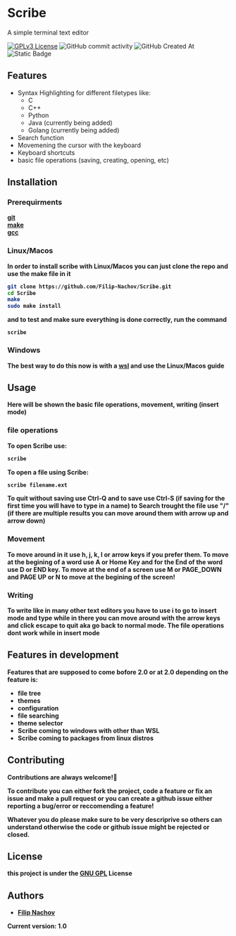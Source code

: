 
# Scribe

A simple terminal text editor

[![GPLv3 License](https://img.shields.io/badge/License-GPL%20v3-yellow.svg)](https://opensource.org/licenses/)
![GitHub commit activity](https://img.shields.io/github/commit-activity/t/Filip-Nachov/Scribe)
![GitHub Created At](https://img.shields.io/github/created-at/Filip-Nachov/Scribe)
![Static Badge](https://img.shields.io/badge/Scribe-1.0-blue)


## Features

- Syntax Highlighting for different filetypes like:
    - C
    - C++
    - Python
    - Java (currently being added)
    - Golang (currently being added)
- Search function
- Movemening the cursor with the keyboard
- Keyboard shortcuts
- basic file operations (saving, creating, opening, etc)



## Installation

### Prerequirments
<b> [git](https://git-scm.com/downloads) <b> <br>
<b> [make](https://www.incredibuild.com/integrations/gnu-make) <b> <br>
<b> [gcc](https://www.incredibuild.com/integrations/gcc) <b>

### Linux/Macos

In order to install scribe with Linux/Macos you can just clone the repo and use the make file in it   

```bash
git clone https://github.com/Filip-Nachov/Scribe.git
cd Scribe
make
sudo make install
```
and to test and make sure everything is done correctly, run the command 

```
scribe
```

### Windows
The best way to do this now is with a [wsl](https://learn.microsoft.com/en-us/windows/wsl/install) and use the Linux/Macos guide


    
## Usage

Here will be shown the basic file operations, movement, writing (insert mode) 

### file operations
To open Scribe use:
```bash
scribe
```
To open a file using Scribe:
```bash
scribe filename.ext
```

To quit without saving use Ctrl-Q and to save use Ctrl-S (if saving for the first time you will have to type in a name) to Search trought the file use "/" (if there are multiple results you can move around them with arrow up and arrow down)
### Movement
To move around in it use h, j, k, l
or arrow keys if you prefer them. To move at the begining of a word use A or Home Key and for the End of the word use D or END key. To move at the end of a screen use M or PAGE_DOWN and PAGE UP or N to move at the begining of the screen!

### Writing
To write like in many other text editors you have to use i to go to insert mode and type while in there you can move around with the arrow keys and click escape to quit aka go back to normal mode. The file operations dont work while in insert mode
## Features in development

Features that are supposed to come bofore 2.0 or at 2.0 depending on the feature is:

- file tree
- themes
- configuration
- file searching
- theme selector 
- Scribe coming to windows with other than WSL 
- Scribe coming to packages from linux distros 
## Contributing

Contributions are always welcome!🤗

To contribute you can either fork the project, code a feature or fix an issue and make a pull request or you can create a github issue either reporting a bug/error or reccomending a feature!

Whatever you do please make sure to be very descriprive so others can understand otherwise the code or github issue might be rejected or closed.


## License

this project is under the [GNU GPL](LICENSE) License


## Authors

- [Filip Nachov](https://www.github.com/Filip-Nachov)


Current version: 1.0
